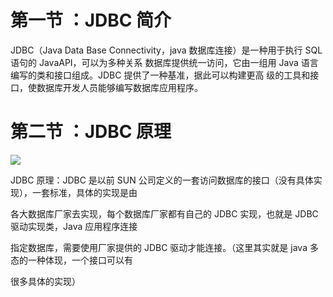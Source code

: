 # 第一节 ：JDBC  简介

JDBC（Java Data Base Connectivity，java 数据库连接）是一种用于执行 SQL 语句的 JavaAPI，可以为多种关系数据库提供统一访问，它由一组用 Java 语言编写的类和接口组成。JDBC 提供了一种基准，据此可以构建更高级的工具和接口，使数据库开发人员能够编写数据库应用程序。

# 第二节 ：JDBC  原理



![](/assets/jdbc.png)

JDBC 原理：JDBC 是以前 SUN 公司定义的一套访问数据库的接口（没有具体实现），一套标准，具体的实现是由

各大数据库厂家去实现，每个数据库厂家都有自己的 JDBC 实现，也就是 JDBC 驱动实现类，Java 应用程序连接

指定数据库，需要使用厂家提供的 JDBC 驱动才能连接。（这里其实就是 java 多态的一种体现，一个接口可以有

很多具体的实现）

